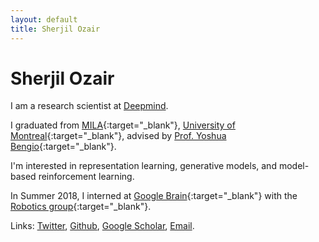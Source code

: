 ```yaml
---
layout: default
title: Sherjil Ozair
---
```


# Sherjil Ozair

I am a research scientist at [Deepmind](https://deepmind.com/).

I graduated from [MILA](https://mila.umontreal.ca/en/){:target="_blank"}, [University of Montreal](http://www.umontreal.ca/en/){:target="_blank"}, advised by [Prof. Yoshua Bengio](http://www.iro.umontreal.ca/~bengioy/yoshua_en/index.html){:target="_blank"}.

I'm interested in representation learning, generative models, and model-based reinforcement learning.

In Summer 2018, I interned at [Google Brain](https://research.google.com/teams/brain/){:target="_blank"} with the [Robotics group](https://research.google.com/teams/brain/robotics/){:target="_blank"}.

Links: [Twitter](https://twitter.com/@sherjilozair), [Github](https://github.com/sherjilozair), [Google Scholar](https://scholar.google.ca/citations?user=O7MZStwAAAAJ), [Email](mailto:sherjilozair@gmail.com).
